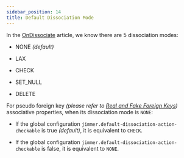 ```yaml
---
sidebar_position: 14
title: Default Dissociation Mode
---
```


In the [OnDissociate](../mapping/advanced/on-dissociate) article, we know there are 5 dissociation modes:

- NONE *(default)*

- LAX

- CHECK  

- SET_NULL

- DELETE

For pseudo foreign key *(please refer to [Real and Fake Foreign Keys](../mapping/base/foreignkey))* associative properties, when its dissociation mode is `NONE`:

- If the global configuration `jimmer.default-dissociation-action-checkable` is true *(default)*, it is equivalent to `CHECK`.

- If the global configuration `jimmer.default-dissociation-action-checkable` is false, it is equivalent to `NONE`.
